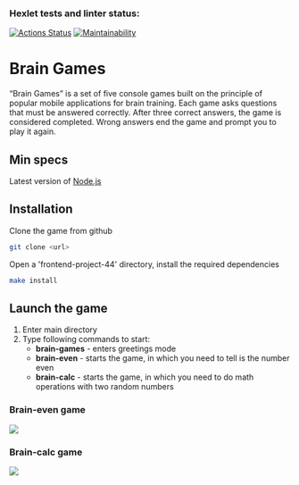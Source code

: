 ### Hexlet tests and linter status:
[![Actions Status](https://github.com/devKarNick/frontend-project-44/actions/workflows/hexlet-check.yml/badge.svg)](https://github.com/devKarNick/frontend-project-44/actions)
[![Maintainability](https://api.codeclimate.com/v1/badges/dfc50c2d88cd46d069c1/maintainability)](https://codeclimate.com/github/hexlet-boilerplates/nodejs-package/maintainability)

# Brain Games
<p>“Brain Games” is a set of five console games built on the principle of popular mobile applications for brain training. Each game asks questions that must be answered correctly. After three correct answers, the game is considered completed. Wrong answers end the game and prompt you to play it again.</p>

## Min specs
Latest version of [Node.js](https://github.com/Hexlet/ru-instructions/blob/main/nodejs.md)

## Installation
Clone the game from github
```bash
git clone <url>
```
Open a 'frontend-project-44' directory, install the required dependencies
```bash
make install
```
## Launch the game
1. Enter main directory
1. Type following commands to start:
    * **brain-games** - enters greetings mode 
    * **brain-even** - starts the game, in which you need to tell is the number even
    * **brain-calc** - starts the game, in which you need to do math operations with two random numbers

### Brain-even game
<a href="https://asciinema.org/a/zBzTJEMeSi9JBeZaGtAX86Nu0" target="_blank"><img src="https://asciinema.org/a/zBzTJEMeSi9JBeZaGtAX86Nu0.svg" /></a>   

### Brain-calc game
<a href="https://asciinema.org/a/5ORKwgUnMeqpWm6AjW3O2JEFp" target="_blank"><img src="https://asciinema.org/a/5ORKwgUnMeqpWm6AjW3O2JEFp.svg" /></a>   